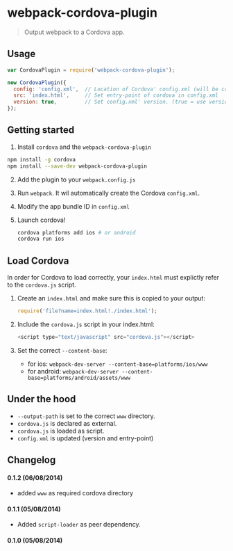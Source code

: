 # webpack-cordova-plugin
> Output webpack to a Cordova app.

## Usage

```js
var CordovaPlugin = require('webpack-cordova-plugin');

new CordovaPlugin({
  config: 'config.xml',  // Location of Cordova' config.xml (will be created if not found)
  src: 'index.html',     // Set entry-point of cordova in config.xml
  version: true,         // Set config.xml' version. (true = use version from package.json)
});
```

## Getting started

1. Install `cordova` and the `webpack-cordova-plugin`

  ```bash
  npm install -g cordova 
  npm install --save-dev webpack-cordova-plugin
  ```

2. Add the plugin to your `webpack.config.js`

3. Run `webpack`. It wil automatically create the Cordova `config.xml`.

4. Modify the app bundle ID in `config.xml` 

5. Launch cordova!

   ```bash
   cordova platforms add ios # or android
   cordova run ios
   ```

## Load Cordova

In order for Cordova to load correctly, your `index.html` must explictly refer to the `cordova.js` script.

1. Create an `index.html` and make sure this is copied to your output:
   ```js
   require('file?name=index.html!./index.html');
   ```

2. Include the `cordova.js` script in your index.html:
    ```js
    <script type="text/javascript" src="cordova.js"></script>
    ```

3. Set the correct `--content-base`:
    
    * for ios: `webpack-dev-server --content-base=platforms/ios/www`
    * for android: `webpack-dev-server --content-base=platforms/android/assets/www`

## Under the hood

* `--output-path` is set to the correct `www` directory.
* `cordova.js` is declared as external.
* `cordova.js` is loaded as script.
* `config.xml` is updated (version and entry-point)

## Changelog

#### 0.1.2 (06/08/2014)

* added `www` as required cordova directory

#### 0.1.1 (05/08/2014)

* Added `script-loader` as peer dependency.

#### 0.1.0 (05/08/2014)
